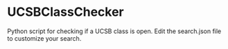 UCSBClassChecker
================

Python script for checking if a UCSB class is open. Edit the search.json file to customize your search.
